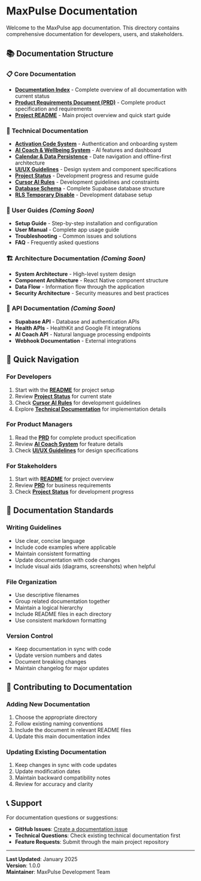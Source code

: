 # MaxPulse Documentation

Welcome to the MaxPulse app documentation. This directory contains comprehensive documentation for developers, users, and stakeholders.

## 📚 Documentation Structure

### 📋 **Core Documentation**
- **[Documentation Index](DOCUMENTATION_INDEX.md)** - Complete overview of all documentation with current status
- **[Product Requirements Document (PRD)](PRD.md)** - Complete product specification and requirements
- **[Project README](../README.md)** - Main project overview and quick start guide

### 🔧 **Technical Documentation**
- **[Activation Code System](technical/ACTIVATION_CODE_SYSTEM.md)** - Authentication and onboarding system
- **[AI Coach & Wellbeing System](technical/AI_COACH_WELLBEING_SYSTEM.md)** - AI features and dashboard
- **[Calendar & Data Persistence](technical/CALENDAR_DATA_PERSISTENCE.md)** - Date navigation and offline-first architecture
- **[UI/UX Guidelines](technical/ui/ux.md)** - Design system and component specifications
- **[Project Status](technical/PROJECT_STATUS.md)** - Development progress and resume guide
- **[Cursor AI Rules](technical/CURSOR_AI_RULES.md)** - Development guidelines and constraints
- **[Database Schema](technical/supabase_schema.sql)** - Complete Supabase database structure
- **[RLS Temporary Disable](technical/disable_rls_temp.sql)** - Development database setup

### 👥 **User Guides** *(Coming Soon)*
- **Setup Guide** - Step-by-step installation and configuration
- **User Manual** - Complete app usage guide
- **Troubleshooting** - Common issues and solutions
- **FAQ** - Frequently asked questions

### 🏗️ **Architecture Documentation** *(Coming Soon)*
- **System Architecture** - High-level system design
- **Component Architecture** - React Native component structure
- **Data Flow** - Information flow through the application
- **Security Architecture** - Security measures and best practices

### 🔌 **API Documentation** *(Coming Soon)*
- **Supabase API** - Database and authentication APIs
- **Health APIs** - HealthKit and Google Fit integrations
- **AI Coach API** - Natural language processing endpoints
- **Webhook Documentation** - External integrations

## 🚀 Quick Navigation

### For Developers
1. Start with the **[README](../README.md)** for project setup
2. Review **[Project Status](technical/PROJECT_STATUS.md)** for current state
3. Check **[Cursor AI Rules](technical/CURSOR_AI_RULES.md)** for development guidelines
4. Explore **[Technical Documentation](technical/)** for implementation details

### For Product Managers
1. Read the **[PRD](PRD.md)** for complete product specification
2. Review **[AI Coach System](technical/AI_COACH_WELLBEING_SYSTEM.md)** for feature details
3. Check **[UI/UX Guidelines](technical/ui/ux.md)** for design specifications

### For Stakeholders
1. Start with **[README](../README.md)** for project overview
2. Review **[PRD](PRD.md)** for business requirements
3. Check **[Project Status](technical/PROJECT_STATUS.md)** for development progress

## 📝 Documentation Standards

### Writing Guidelines
- Use clear, concise language
- Include code examples where applicable
- Maintain consistent formatting
- Update documentation with code changes
- Include visual aids (diagrams, screenshots) when helpful

### File Organization
- Use descriptive filenames
- Group related documentation together
- Maintain a logical hierarchy
- Include README files in each directory
- Use consistent markdown formatting

### Version Control
- Keep documentation in sync with code
- Update version numbers and dates
- Document breaking changes
- Maintain changelog for major updates

## 🔄 Contributing to Documentation

### Adding New Documentation
1. Choose the appropriate directory
2. Follow existing naming conventions
3. Include the document in relevant README files
4. Update this main documentation index

### Updating Existing Documentation
1. Keep changes in sync with code updates
2. Update modification dates
3. Maintain backward compatibility notes
4. Review for accuracy and clarity

## 📞 Support

For documentation questions or suggestions:
- **GitHub Issues**: [Create a documentation issue](https://github.com/KitchAIv1/maxpulse-app/issues)
- **Technical Questions**: Check existing technical documentation first
- **Feature Requests**: Submit through the main project repository

---

**Last Updated**: January 2025  
**Version**: 1.0.0  
**Maintainer**: MaxPulse Development Team
